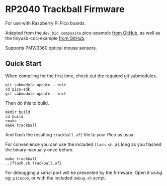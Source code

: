 # RP2040 Trackball Firmware

For use with Raspberry Pi Pico boards.

Adapted from the `dev_hid_composite` pico-example [from GitHub](https://github.com/raspberrypi/pico-examples/tree/master/usb/device/dev_hid_composite), as well as the tinyusb-cdc-example [from GitHub](https://github.com/hathach/tinyusb/blob/master/examples/device/cdc_msc/src/main.c).

Supports PMW3360 optical mouse sensors.

## Quick Start

When compiling for the first time, check out the required git submodules.

    git submodule update --init
    cd pico-sdk
    git submodule update --init

Then do this to build.

    mkdir build
    cd build
    cmake ..
    make trackball

And flash the resulting `trackball.uf2` file to your Pico as usual.

For convenience you can use the included `flash.sh`, as long as you flashed the binary manually once before.

    make trackball
    ../flash.sh trackball.uf2

For debugging a serial port will be presented by the firmware.
Open it using eg. `picocom`, or with the included `debug.sh` script.
